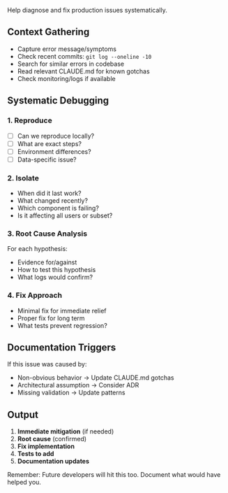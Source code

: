 Help diagnose and fix production issues systematically.

## Context Gathering
- Capture error message/symptoms
- Check recent commits: `git log --oneline -10`
- Search for similar errors in codebase
- Read relevant CLAUDE.md for known gotchas
- Check monitoring/logs if available

## Systematic Debugging

### 1. Reproduce
- [ ] Can we reproduce locally?
- [ ] What are exact steps?
- [ ] Environment differences?
- [ ] Data-specific issue?

### 2. Isolate
- When did it last work?
- What changed recently?
- Which component is failing?
- Is it affecting all users or subset?

### 3. Root Cause Analysis
For each hypothesis:
- Evidence for/against
- How to test this hypothesis
- What logs would confirm?

### 4. Fix Approach
- Minimal fix for immediate relief
- Proper fix for long term
- What tests prevent regression?

## Documentation Triggers

If this issue was caused by:
- Non-obvious behavior → Update CLAUDE.md gotchas
- Architectural assumption → Consider ADR
- Missing validation → Update patterns

## Output
1. **Immediate mitigation** (if needed)
2. **Root cause** (confirmed)
3. **Fix implementation**
4. **Tests to add**
5. **Documentation updates**

Remember: Future developers will hit this too. Document what would have helped you.

